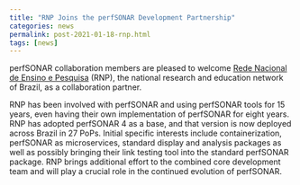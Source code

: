 ```yaml
---
title: "RNP Joins the perfSONAR Development Partnership"
categories: news
permalink: post-2021-01-18-rnp.html
tags: [news]
---
```


perfSONAR collaboration members are pleased to welcome [Rede Nacional
de Ensino e Pesquisa](https://www.rnp.br/en) (RNP), the national
research and education network of Brazil, as a collaboration
partner.

RNP has been involved with perfSONAR and using perfSONAR tools for 15
years, even having their own implementation of perfSONAR for eight
years.  RNP has adopted perfSONAR 4 as a base, and that version is now
deployed across Brazil in 27 PoPs. Initial specific interests include
containerization, perfSONAR as microservices, standard display and
analysis packages as well as possibly bringing their link testing tool
into the standard perfSONAR package. RNP brings additional effort to
the combined core development team and will play a crucial role in the
continued evolution of perfSONAR.

